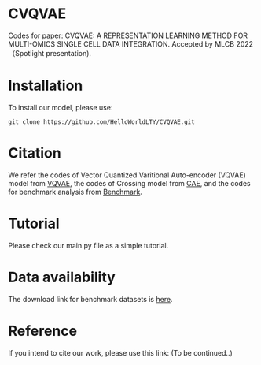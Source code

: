 # CVQVAE
Codes for paper: CVQVAE: A REPRESENTATION LEARNING METHOD FOR MULTI-OMICS SINGLE CELL DATA INTEGRATION. Accepted by MLCB 2022 （Spotlight presentation).


# Installation
To install our model, please use:
```
git clone https://github.com/HelloWorldLTY/CVQVAE.git
```

# Citation
We refer the codes of Vector Quantized Varitional Auto-encoder (VQVAE) model from [VQVAE](https://github.com/AntixK/PyTorch-VAE/blob/master/models/vq_vae.py), the codes of Crossing model from [CAE](https://github.com/gcgreenberg/cae/tree/torch_models), and the codes for benchmark analysis from [Benchmark](https://github.com/openproblems-bio/neurips2021_multimodal_viash/tree/main/src/joint_embedding/metrics).

# Tutorial
Please check our main.py file as a simple tutorial.

# Data availability
The download link for benchmark datasets is [here](https://drive.google.com/drive/folders/1Skafk47Gcmu4eZfCy-oNfUJEyNi_mn3S?usp=sharing).

# Reference
If you intend to cite our work, please use this link:
(To be continued..)
